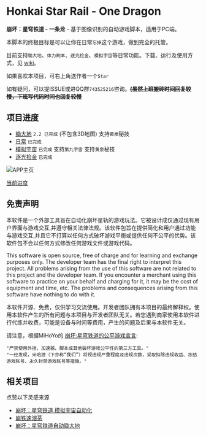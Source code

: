 # Honkai Star Rail - One Dragon
__崩坏：星穹铁道 - 一条龙__ - 基于图像识别的自动游戏脚本，适用于PC端。

本脚本的终极目标是可以让你在日常```忘掉```这个游戏，做到完全的托管。

目前支持`锄大地`、`体力刷本`、`逐光捡金`、`模拟宇宙`等日常功能。下载、运行及使用方式，见 [wiki](https://github.com/DoctorReid/StarRailAutoProxy/wiki)。

如果喜欢本项目，可右上角送作者一个```Star```

如有疑问，可以提ISSUE或进QQ群```743525216```咨询。~~__(虽然上班搬砖时间回复较慢，下班写代码时间也回复较慢__~~

## 项目进度

- [锄大地](https://github.com/DoctorReid/StarRailOneDragon/wiki/%E5%8A%9F%E8%83%BD_%E9%94%84%E5%A4%A7%E5%9C%B0) `2.2 已完成` (不包含3D地图) 支持`黄泉`秘技
- [日常](https://github.com/DoctorReid/StarRailOneDragon/wiki/%E5%8A%9F%E8%83%BD_%E6%97%A5%E5%B8%B8) `已完成`
- [模拟宇宙](https://github.com/DoctorReid/StarRailOneDragon/wiki/%E5%8A%9F%E8%83%BD_%E6%A8%A1%E6%8B%9F%E5%AE%87%E5%AE%99) `已完成` 支持`第九宇宙` 支持`黄泉`秘技
- [逐光捡金](https://github.com/DoctorReid/StarRailOneDragon/wiki/%E5%8A%9F%E8%83%BD_%E9%80%90%E5%85%89%E6%8D%A1%E9%87%91) `已完成`

![APP主页](https://github.com/DoctorReid/StarRailOneDragon/blob/main/.github/wiki/app.png)

[当前进度](https://github.com/DoctorReid/StarRailOneDragon/milestone/8)

## 免责声明
本软件是一个外部工具旨在自动化崩坏星轨的游戏玩法。它被设计成仅通过现有用户界面与游戏交互,并遵守相关法律法规。该软件包旨在提供简化和用户通过功能与游戏交互,并且它不打算以任何方式破坏游戏平衡或提供任何不公平的优势。该软件包不会以任何方式修改任何游戏文件或游戏代码。

This software is open source, free of charge and for learning and exchange purposes only. The developer team has the final right to interpret this project. All problems arising from the use of this software are not related to this project and the developer team. If you encounter a merchant using this software to practice on your behalf and charging for it, it may be the cost of equipment and time, etc. The problems and consequences arising from this software have nothing to do with it.

本软件开源、免费，仅供学习交流使用。开发者团队拥有本项目的最终解释权。使用本软件产生的所有问题与本项目与开发者团队无关。若您遇到商家使用本软件进行代练并收费，可能是设备与时间等费用，产生的问题及后果与本软件无关。


请注意，根据MiHoYo的 [崩坏:星穹铁道的公平游戏宣言]([https://hsr.hoyoverse.com/en-us/news/111244](https://sr.mihoyo.com/news/111246?nav=news&type=notice)):

    "严禁使用外挂、加速器、脚本或其他破坏游戏公平性的第三方工具。"
    "一经发现，米哈游（下亦称“我们”）将视违规严重程度及违规次数，采取扣除违规收益、冻结游戏账号、永久封禁游戏账号等措施。"

## 相关项目
点赞以下灵感来源
- [崩坏：星穹铁道 模拟宇宙自动化](https://github.com/CHNZYX/Auto_Simulated_Universe)
- [崩铁速溶茶](https://github.com/LmeSzinc/StarRailCopilot)
- [崩坏：星穹铁道自动锄大地](https://github.com/Starry-Wind/StarRailAssistant)

